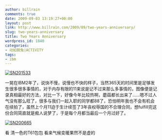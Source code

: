 ```yaml
---
author: billrain
comments: true
date: 2009-09-03 13:19:27+00:00
layout: post
link: http://www.billrain.com/2009/09/two-years-anniversary/
slug: two-years-anniversary
title: Two Years Anniversary
wordpress_id: 1840
categories:
- 动如脱兔|ACTIVITY
tags:
- ibm
---
```


[![SN201533](http://www.billrain.com/wp-content/uploads/2009/09/SN201533_thumb.jpg)](http://www.billrain.com/wp-content/uploads/2009/09/SN201533.jpg)

 

一晃在IBM2年了，说快不慢，说慢也不快的样子，当然365天的时间里是足够发生很多很多事情的，对于内存有限的11来说是记不过来那么多事情的，图像便是记录真相最好的方法，对比一下，好像今年比较热啊，蘑菇都长出来了……嗯不过人气没有那么旺了，很多与我们一起入职的同学都88了，恐怕明年我也不会有机会在续拍了，虽然上个月11迫于生计续签了3年丧权辱国的不合理合同，想fulfill完这份合同简直就是痴人说梦了，于是每个月都当最后一个月过好了。

 

[![SN200665](http://www.billrain.com/wp-content/uploads/2009/09/SN200665_thumb.jpg)](http://www.billrain.com/wp-content/uploads/2009/09/SN200665.jpg)

 

看 清一色的T61包包 看来气候变暖果然不是虚的 
